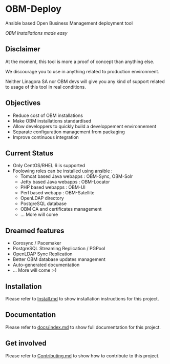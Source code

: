 OBM-Deploy
==========

Ansible based Open Business Management deployment tool

 _OBM Installations made easy_

Disclaimer
----------

At the moment, this tool is more a proof of concept than anything else.

We discourage you to use in anything related to production environment.

Neither Linagora SA nor OBM devs will give you any kind of support
related to usage of this tool in real conditions.

Objectives
----------

 * Reduce cost of OBM installations
 * Make OBM installations standardised
 * Allow developpers to quickly build a developpement environnement
 * Separate configuration management from packaging
 * Improve continuous integration

Current Status
--------------

 * Only CentOS/RHEL 6 is supported
 * Foolowing roles can be installed using ansible :
    - Tomcat based Java webapps : OBM-Sync, OBM-Solr
    - Jetty based Java webapps : OBM-Locator
    - PHP based webapps : OBM-UI
    - Perl based webapp : OBM-Satellite
    - OpenLDAP directory
    - PostgreSQL database
    - OBM CA and certificates management
    - ... More will come

Dreamed features
----------------

 * Corosync / Pacemaker
 * PostgreSQL Streaming Replication / PGPool
 * OpenLDAP Sync Replication
 * Better OBM database updates management
 * Auto-generated documentation
 * ... More will come :-)

Installation
------------

Please refer to [Install.md] to show installation instructions for this project.

Documentation
-------------

Please refer to [docs/index.md] to show full documentation for this project.

Get involved
------------

Please refer to [Contributing.md] to show how to contribute to this project.

[Install.md]: INSTALL.md "Install.md"
[docs/index.md]: docs/index.md "docs/index.md"
[Contributing.md]: CONTRIBUTING.md "Contributing.md"

